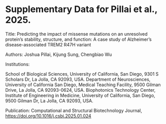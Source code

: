 # Supplementary Data for Pillai et al., 2025.

Title: Predicting the impact of missense mutations on an unresolved protein’s stability, structure, and function: A case study of Alzheimer’s disease-associated TREM2 R47H variant

Authors: Joshua Pillai, Kijung Sung, Chengbiao Wu

Institutions:

School of Biological Sciences, University of California, San Diego, 9301 S Scholars Dr, La Jolla, CA 92093, USA.
Department of Neurosciences, University of California San Diego, Medical Teaching Facility, 9500 Gilman Drive, La Jolla, CA 92093-0624, USA.
Biophotonics Technology Center, Institute of Engineering in Medicine, University of California, San Diego, 9500 Gilman Dr, La Jolla, CA 92093, USA.

Publication: Computational and Structural Biotechnology Journal, https://doi.org/10.1016/j.csbj.2025.01.024
